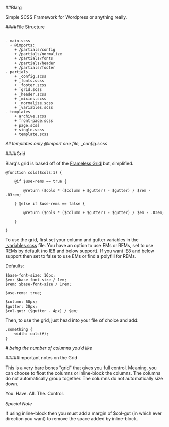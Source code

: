 ##Blarg

Simple SCSS Framework for Wordpress or anything really.

####File Structure
```

- main.scss
  + @imports:
	+ /partials/config
	+ /partials/normalize
	+ /partials/fonts
	+ /partials/header
	+ /partials/footer
- partials
	+ _config.scss
	+ _fonts.scss
	+ _footer.scss
	+ _grid.scss
	+ _header.scss
	+ _mixins.scss
	+ _normalize.scss
	+ _variables.scss
- templates
	+ archive.scss
	+ front-page.scss
	+ page.scss
	+ single.scss
	+ template.scss
```
*All templates only @import one file, _config.scss*

####Grid

Blarg's grid is based off of the [Frameless Grid](https://github.com/jonikorpi/Frameless/blob/master/frameless.scss "Frameless Grid") but, simplified.
```
@function cols($cols:1) {

	@if $use-rems == true {

		@return ($cols * ($column + $gutter) - $gutter) / $rem - .03rem;

	} @else if $use-rems == false {

		@return ($cols * ($column + $gutter) - $gutter) / $em - .03em;

	}

}
```
To use the grid, first set your column and gutter variables in the [_variables.scss](https://github.com/ShaneHowell/blarg/blob/master/scss/partials/_variables.scss) file. You have an option to use
EMs or REMs, set to use REMs by default (no IE8 and below support). If you want IE8 and below support
then set to false to use EMs or find a polyfill for REMs.

Defaults:
```
$base-font-size: 16px;
$em: $base-font-size / 1em;
$rem: $base-font-size / 1rem;

$use-rems: true;

$column: 60px;
$gutter: 20px;
$col-gut: ($gutter - 4px) / $em;
```

Then, to use the grid, just head into your file of choice and add:
```
.something {
	width: cols(#);
}
```
*# being the number of columns you'd like*

#####Important notes on the Grid

This is a very bare bones "grid" that gives you full control.
Meaning, you can choose to float the columns or inline-block the columns.
The columns do not automatically group together.
The columns do not automatically size down.

You. Have. All. The. Control.

*Special Note*

If using inline-block then you must add a margin of $col-gut (in which ever direction you want) to remove the space added by inline-block.








